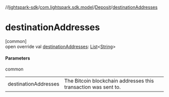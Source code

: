 //[lightspark-sdk](../../../index.md)/[com.lightspark.sdk.model](../index.md)/[Deposit](index.md)/[destinationAddresses](destination-addresses.md)

# destinationAddresses

[common]\
open override val [destinationAddresses](destination-addresses.md): [List](https://kotlinlang.org/api/latest/jvm/stdlib/kotlin.collections/-list/index.html)&lt;[String](https://kotlinlang.org/api/latest/jvm/stdlib/kotlin/-string/index.html)&gt;

#### Parameters

common

| | |
|---|---|
| destinationAddresses | The Bitcoin blockchain addresses this transaction was sent to. |
